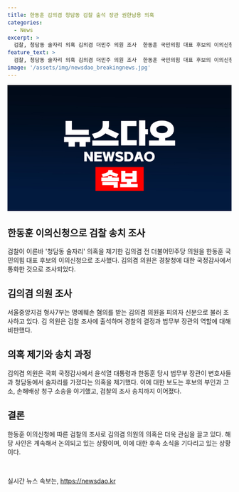 ```yaml
---
title: 한동훈 김의겸 청담동 검찰 출석 장관 권한남용 의혹
categories:
  - News
excerpt: >
  검찰, 청담동 술자리 의혹 김의겸 더민주 의원 조사  한동훈 국민의힘 대표 후보의 이의신청으로 검찰이 김의겸 더민주당 의원을 조사 중. 김 의원은 명예훼손 혐의로 피의자 신분으로 조사를 받고, 경찰의 불기소 결정을 검찰로 송치한 것에 대해 권한 남용이라 주장. 국회 국정감사에서는 윤석열 대통령과 한동훈 법무부 장관이 청담동 술자리 의혹을 제기한 적 있었으며, 소송과 검찰 조사를 거쳐 현재 조사 중임.
feature_text: >
  검찰, 청담동 술자리 의혹 김의겸 더민주 의원 조사  한동훈 국민의힘 대표 후보의 이의신청으로 검찰이 김의겸 더민주당 의원을 조사 중. 김 의원은 명예훼손 혐의로 피의자 신분으로 조사를 받고, 경찰의 불기소 결정을 검찰로 송치한 것에 대해 권한 남용이라 주장. 국회 국정감사에서는 윤석열 대통령과 한동훈 법무부 장관이 청담동 술자리 의혹을 제기한 적 있었으며, 소송과 검찰 조사를 거쳐 현재 조사 중임.
image: '/assets/img/newsdao_breakingnews.jpg'
---
```


<p><img src="/assets/img/newsdao_breakingnews.jpg" alt="firstkoreanews 속보" /></p>

<h2 data-ke-size="size26">한동훈 이의신청으로 검찰 송치 조사</h2>

<p data-ke-size="size16">검찰이 이른바 '청담동 술자리' 의혹을 제기한 김의겸 전 더불어민주당 의원을 한동훈 국민의힘 대표 후보의 이의신청으로 조사했다. 김의겸 의원은 경찰청에 대한 국정감사에서 통화한 것으로 조사되었다.</p>

<h2 data-ke-size="size26">김의겸 의원 조사</h2>

<p data-ke-size="size16">서울중앙지검 형사7부는 명예훼손 혐의를 받는 김의겸 의원을 피의자 신분으로 불러 조사하고 있다. 김 의원은 검찰 조사에 출석하며 경찰의 결정과 법무부 장관의 역할에 대해 비판했다.</p>

<h2 data-ke-size="size26">의혹 제기와 송치 과정</h2>

<p data-ke-size="size16">김의겸 의원은 국회 국정감사에서 윤석열 대통령과 한동훈 당시 법무부 장관이 변호사들과 청담동에서 술자리를 가졌다는 의혹을 제기했다. 이에 대한 보도는 후보의 부인과 고소, 손해배상 청구 소송을 야기했고, 검찰의 조사 송치까지 이어졌다.</p>

<h2 data-ke-size="size26">결론</h2>

<p data-ke-size="size16">한동훈 이의신청에 따른 검찰의 조사로 김의겸 의원의 의혹은 더욱 관심을 끌고 있다. 해당 사안은 계속해서 논의되고 있는 상황이며, 이에 대한 후속 소식을 기다리고 있는 상황이다.</p>

<p data-ke-size="size16">&nbsp;</p>
실시간 뉴스 속보는, <a href="https://newsdao.kr" rel="dofollow">https://newsdao.kr</a>


